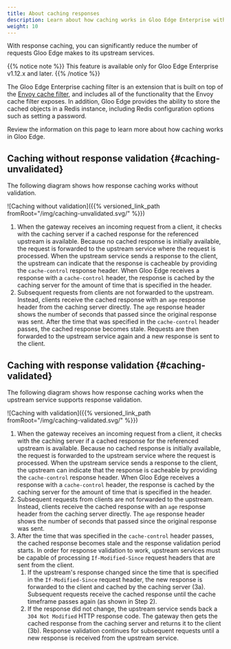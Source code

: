```yaml
---
title: About caching responses
description: Learn about how caching works in Gloo Edge Enterprise with and without response validation. 
weight: 10
---
```


With response caching, you can significantly reduce the number of requests Gloo Edge makes to its upstream services.

{{% notice note %}}
This feature is available only for Gloo Edge Enterprise v1.12.x and later.
{{% /notice %}}

The Gloo Edge Enterprise caching filter is an extension that is built on top of the [Envoy cache filter](https://www.envoyproxy.io/docs/envoy/latest/start/sandboxes/cache), and includes all of the functionality that the Envoy cache filter exposes. In addition, Gloo Edge provides the ability to store the cached objects in a Redis instance, including Redis configuration options such as setting a password.

Review the information on this page to learn more about how caching works in Gloo Edge. 

## Caching without response validation {#caching-unvalidated}

The following diagram shows how response caching works without validation. 

![Caching without validation]({{% versioned_link_path fromRoot="/img/caching-unvalidated.svg/" %}})

1. When the gateway receives an incoming request from a client, it checks with the caching server if a cached response for the referenced upstream is available. Because no cached response is initially available, the request is forwarded to the upstream service where the request is processed. When the upstream service sends a response to the client, the upstream can indicate that the response is cacheable by providing the `cache-control` response header. When Gloo Edge receives a response with a `cache-control` header, the response is cached by the caching server for the amount of time that is specified in the header. 
5. Subsequent requests from clients are not forwarded to the upstream. Instead, clients receive the cached response with an `age` response header from the caching server directly. The `age` response header shows the number of seconds that passed since the original response was sent. After the time that was specified in the `cache-control` header passes, the cached response becomes stale. Requests are then forwarded to the upstream service again and a new response is sent to the client.

## Caching with response validation {#caching-validated}

The following diagram shows how response caching works when the upstream service supports response validation. 

![Caching with validation]({{% versioned_link_path fromRoot="/img/caching-validated.svg/" %}})

1. When the gateway receives an incoming request from a client, it checks with the caching server if a cached response for the referenced upstream is available. Because no cached response is initially available, the request is forwarded to the upstream service where the request is processed. When the upstream service sends a response to the client, the upstream can indicate that the response is cacheable by providing the `cache-control` response header. When Gloo Edge receives a response with a `cache-control` header, the response is cached by the caching server for the amount of time that is specified in the header. 
2. Subsequent requests from clients are not forwarded to the upstream. Instead, clients receive the cached response with an `age` response header from the caching server directly. The `age` response header shows the number of seconds that passed since the original response was sent.  
3. After the time that was specified in the `cache-control` header passes, the cached response becomes stale and the response validation period starts. In order for response validation to work, upstream services must be capable of processing `If-Modified-Since` request headers that are sent from the client. 
   1. If the upstream's response changed since the time that is specified in the `If-Modified-Since` request header, the new response is forwarded to the client and cached by the caching server (3a). Subsequent requests receive the cached response until the cache timeframe passes again (as shown in Step 2). 
   2. If the response did not change, the upstream service sends back a `304 Not Modified` HTTP response code. The gateway then gets the cached response from the caching server and returns it to the client (3b). Response validation continues for subsequent requests until a new response is received from the upstream service. 


